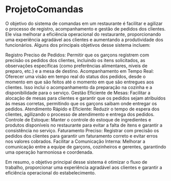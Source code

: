 # ProjetoComandas
O objetivo do sistema de comandas em um restaurante é facilitar e agilizar o processo de registro, acompanhamento e gestão de pedidos dos clientes. Ele visa melhorar a eficiência operacional do restaurante, proporcionando uma experiência agradável aos clientes e aumentando a produtividade dos funcionários. Alguns dos principais objetivos desse sistema incluem:

Registro Preciso de Pedidos: Permitir que os garçons registrem com precisão os pedidos dos clientes, incluindo os itens solicitados, as observações específicas (como preferências alimentares, níveis de preparo, etc.) e a mesa de destino.
Acompanhamento em Tempo Real: Oferecer uma visão em tempo real do status dos pedidos, desde o momento em que são feitos até o momento em que são entregues aos clientes. Isso inclui o acompanhamento da preparação na cozinha e a disponibilidade para o serviço.
Gestão Eficiente de Mesas: Facilitar a alocação de mesas para clientes e garantir que os pedidos sejam atribuídos às mesas corretas, permitindo que os garçons saibam onde entregar os pedidos.
Atendimento Rápido e Eficiente: Reduzir o tempo de espera dos clientes, agilizando o processo de atendimento e entrega dos pedidos.
Controle de Estoque: Manter o controle do estoque de ingredientes e produtos disponíveis no restaurante para evitar a falta de itens e garantir a consistência no serviço.
Faturamento Preciso: Registrar com precisão os pedidos dos clientes para garantir um faturamento correto e evitar erros nos valores cobrados.
Facilitar a Comunicação Interna: Melhorar a comunicação entre a equipe de garçons, cozinheiros e gerentes, garantindo uma operação harmoniosa e coordenada.

Em resumo, o objetivo principal desse sistema é otimizar o fluxo de trabalho, proporcionar uma experiência agradável aos clientes e garantir a eficiência operacional do estabelecimento.
